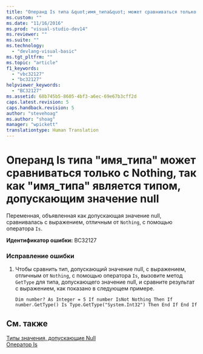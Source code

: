 ```yaml
---
title: "Операнд Is типа &quot;имя_типа&quot; может сравниваться только с Nothing, так как &quot;имя_типа&quot; является типом, допускающим значение null | Microsoft Docs"
ms.custom: ""
ms.date: "11/16/2016"
ms.prod: "visual-studio-dev14"
ms.reviewer: ""
ms.suite: ""
ms.technology: 
  - "devlang-visual-basic"
ms.tgt_pltfrm: ""
ms.topic: "article"
f1_keywords: 
  - "vbc32127"
  - "bc32127"
helpviewer_keywords: 
  - "BC32127"
ms.assetid: 68b745b5-8605-4bf3-a6ec-69e67b3cff2d
caps.latest.revision: 5
caps.handback.revision: 5
author: "stevehoag"
ms.author: "shoag"
manager: "wpickett"
translationtype: Human Translation
---
```

# Операнд Is типа &quot;имя_типа&quot; может сравниваться только с Nothing, так как &quot;имя_типа&quot; является типом, допускающим значение null
Переменная, объявленная как допускающая значение null, сравнивалась с выражением, отличным от `Nothing`, с помощью оператора `Is`.  
  
 **Идентификатор ошибки:** BC32127  
  
### Исправление ошибки  
  
1.  Чтобы сравнить тип, допускающий значение null, с выражением, отличным от `Nothing`, с помощью оператора `Is`, вызовите метод `GetType` для типа, допускающего значение null, и сравните результат с выражением, как показано в следующем примере.  
  
    ```vb#  
    Dim number? As Integer = 5 If number IsNot Nothing Then If number.GetType() Is Type.GetType("System.Int32") Then End If End If  
    ```  
  
## См. также  
 [Типы значения, допускающие Null](../../visual-basic/programming-guide/language-features/data-types/nullable-value-types.md)   
 [Оператор Is](../../visual-basic/language-reference/operators/is-operator.md)